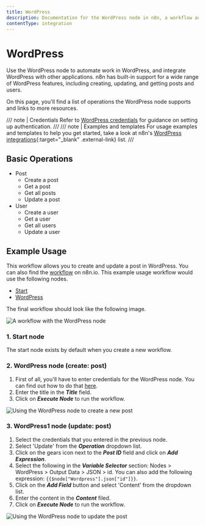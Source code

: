 ```yaml
---
title: WordPress
description: Documentation for the WordPress node in n8n, a workflow automation platform. Includes details of operations and configuration, and links to examples and credentials information.
contentType: integration
---
```


# WordPress

Use the WordPress node to automate work in WordPress, and integrate WordPress with other applications. n8n has built-in support for a wide range of WordPress features, including creating, updating, and getting posts and users.

On this page, you'll find a list of operations the WordPress node supports and links to more resources.

/// note | Credentials
Refer to [WordPress credentials](/integrations/builtin/credentials/wordpress/) for guidance on setting up authentication. 
///
/// note | Examples and templates
For usage examples and templates to help you get started, take a look at n8n's [WordPress integrations](https://n8n.io/integrations/wordpress/){:target="_blank" .external-link} list.
///

## Basic Operations

* Post
    * Create a post
    * Get a post
    * Get all posts
    * Update a post
* User
    * Create a user
    * Get a user
    * Get all users
    * Update a user

## Example Usage

This workflow allows you to create and update a post in WordPress. You can also find the [workflow](https://n8n.io/workflows/668) on n8n.io. This example usage workflow would use the following nodes.
- [Start](/integrations/builtin/core-nodes/n8n-nodes-base.start/)
- [WordPress]()

The final workflow should look like the following image.

![A workflow with the WordPress node](/_images/integrations/builtin/app-nodes/wordpress/workflow.png)

### 1. Start node

The start node exists by default when you create a new workflow.

### 2. WordPress node (create: post)

1. First of all, you'll have to enter credentials for the WordPress node. You can find out how to do that [here](/integrations/builtin/credentials/wordpress/).
2. Enter the title in the ***Title*** field.
3. Click on ***Execute Node*** to run the workflow.

![Using the WordPress node to create a new post](/_images/integrations/builtin/app-nodes/wordpress/wordpress_node.png)


### 3. WordPress1 node (update: post)

1. Select the credentials that you entered in the previous node.
2. Select 'Update' from the ***Operation*** dropdown list.
3. Click on the gears icon next to the ***Post ID*** field and click on ***Add Expression***.
4. Select the following in the ***Variable Selector*** section: Nodes > WordPress > Output Data > JSON > id. You can also add the following expression: `{{$node["Wordpress"].json["id"]}}`.
5. Click on the ***Add Field*** button and select 'Content' from the dropdown list.
6. Enter the content in the ***Content*** filed.
7. Click on ***Execute Node*** to run the workflow.


![Using the WordPress node to update the post](/_images/integrations/builtin/app-nodes/wordpress/wordpress1_node.png)

